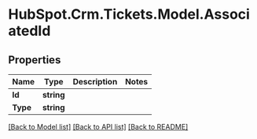 # HubSpot.Crm.Tickets.Model.AssociatedId

## Properties

Name | Type | Description | Notes
------------ | ------------- | ------------- | -------------
**Id** | **string** |  | 
**Type** | **string** |  | 

[[Back to Model list]](../README.md#documentation-for-models) [[Back to API list]](../README.md#documentation-for-api-endpoints) [[Back to README]](../README.md)

